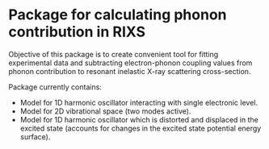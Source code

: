 # Package for calculating  phonon contribution in RIXS

Objective of this package is to create convenient tool for fitting experimental data and subtracting electron-phonon coupling values  from phonon contribution to resonant inelastic X-ray scattering cross-section.

Package currently contains:
- Model for 1D harmonic oscillator interacting with single electronic level.
- Model for 2D vibrational space (two modes active).
- Model for 1D harmonic oscillator which is distorted and displaced in the excited state (accounts for changes in the excited state potential energy surface).
